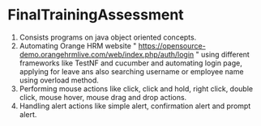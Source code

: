 # FinalTrainingAssessment
1. Consists programs on java object oriented concepts.
2. Automating Orange HRM website " https://opensource-demo.orangehrmlive.com/web/index.php/auth/login " using different frameworks like TestNF and cucumber and automating login page, applying for leave ans also searching username or employee name using overload method.
3. Performing mouse actions like click, click and hold, right click, double click, mouse hover, mouse drag and drop actions.
4. Handling alert actions like simple alert, confirmation alert and prompt alert.
